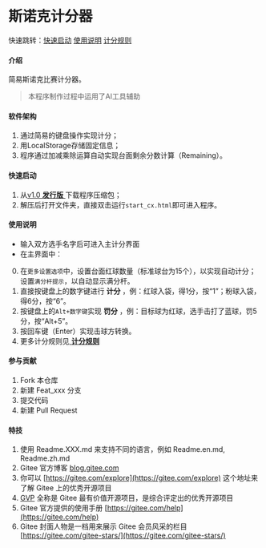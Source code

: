 # 斯诺克计分器


快速跳转：[快速启动](https://gitee.com/chentianyi-cty/snooker-scorer#%E5%BF%AB%E9%80%9F%E5%90%AF%E5%8A%A8)  [使用说明](https://gitee.com/chentianyi-cty/snooker-scorer#%E4%BD%BF%E7%94%A8%E8%AF%B4%E6%98%8E)  [计分规则](https://gitee.com/chentianyi-cty/snooker-scorer/blob/master/rules.md)

#### 介绍
简易斯诺克比赛计分器。
> 本程序制作过程中运用了AI工具辅助


#### 软件架构
1. 通过简易的键盘操作实现计分；
2. 用LocalStorage存储固定信息；
3. 程序通过加减乘除运算自动实现台面剩余分数计算（Remaining）。


#### 快速启动

1. 从[v1.0 **发行版** ](https://gitee.com/chentianyi-cty/snooker-scorer/releases/tag/v1.0)下载程序压缩包；
2. 解压后打开文件夹，直接双击运行`start_cx.html`即可进入程序。

#### 使用说明

- 输入双方选手名字后可进入主计分界面
- 在主界面中：
0. 在`更多设置选项`中，设置台面红球数量（标准球台为15个），以实现自动计分；设置`满分杆提示`，以自动显示满分杆。
1. 直接按键盘上的数字键进行 **计分** ，例：红球入袋，得1分，按“1”；粉球入袋，得6分，按“6”。
2. 按键盘上的`Alt+数字键`实现 **罚分** ，例：目标球为红球，选手击打了蓝球，罚5分，按“Alt+5”。
3. 按回车键（Enter）实现击球方转换。
4. 更多计分规则见[ **计分规则** ](https://gitee.com/chentianyi-cty/snooker-scorer/blob/master/rules.md)

#### 参与贡献

1.  Fork 本仓库
2.  新建 Feat_xxx 分支
3.  提交代码
4.  新建 Pull Request


#### 特技

1.  使用 Readme.XXX.md 来支持不同的语言，例如 Readme.en.md, Readme.zh.md
2.  Gitee 官方博客 [blog.gitee.com](https://blog.gitee.com)
3.  你可以 [https://gitee.com/explore](https://gitee.com/explore) 这个地址来了解 Gitee 上的优秀开源项目
4.  [GVP](https://gitee.com/gvp) 全称是 Gitee 最有价值开源项目，是综合评定出的优秀开源项目
5.  Gitee 官方提供的使用手册 [https://gitee.com/help](https://gitee.com/help)
6.  Gitee 封面人物是一档用来展示 Gitee 会员风采的栏目 [https://gitee.com/gitee-stars/](https://gitee.com/gitee-stars/)
